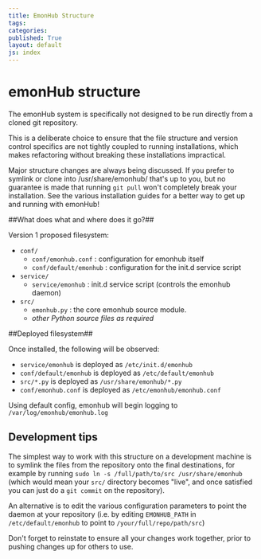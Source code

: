 ```yaml
---
title: EmonHub Structure
tags: 
categories: 
published: True
layout: default
js: index
---
```


emonHub structure
============

The emonHub system is specifically not designed to be run directly from a cloned git repository. 

This is a deliberate choice to ensure that the file structure and version control specifics are not tightly coupled to running installations, which makes refactoring without breaking these installations impractical.

Major structure changes are always being discussed. If you prefer to symlink or clone into /usr/share/emonhub/ that's up to you, but no guarantee is made that running `git pull` won't completely break your installation. See the various installation guides for a better way to get up and running with emonHub!

##What does what and where does it go?##

Version 1 proposed filesystem:

 - `conf/`
   - `conf/emonhub.conf` : configuration for emonhub itself
   - `conf/default/emonhub` : configuration for the init.d service script
 - `service/`
   - `service/emonhub` : init.d service script (controls the emonhub daemon)
 - `src/`
   - `emonhub.py` : the core emonhub source module. 
   - _other Python source files as required_

##Deployed filesystem##

Once installed, the following will be observed:

- `service/emonhub` is deployed as `/etc/init.d/emonhub`
- `conf/default/emonhub` is deployed as `/etc/default/emonhub`
- `src/*.py` is deployed as `/usr/share/emonhub/*.py`
- `conf/emonhub.conf` is deployed as `/etc/emonhub/emonhub.conf`

Using default config, emonhub will begin logging to `/var/log/emonhub/emonhub.log`

## Development tips ##

The simplest way to work with this structure on a development machine is to symlink the files from the repository onto the final destinations, for example by running `sudo ln -s /full/path/to/src /usr/share/emonhub` (which would mean your `src/` directory becomes "live", and once satisfied you can just do a `git commit` on the repository).

An alternative is to edit the various configuration parameters to point the daemon at your repository (i.e. by editing `EMONHUB_PATH` in `/etc/default/emonhub` to point to `/your/full/repo/path/src`)

Don't forget to reinstate to ensure all your changes work together, prior to pushing changes up for others to use.
